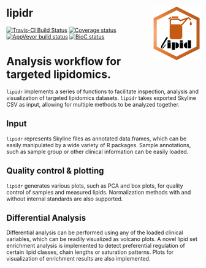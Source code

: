 # lipidr <img src="man/figures/logo.png" align="right" alt="" width="120" />

[![Travis-CI Build Status](https://travis-ci.org/ahmohamed/lipidr.svg?branch=master)](https://travis-ci.org/ahmohamed/lipidr)
[![Coverage status](https://codecov.io/gh/ahmohamed/lipidr/branch/master/graph/badge.svg)](https://codecov.io/github/ahmohamed/lipidr?branch=master)
[![AppVeyor build status](https://ci.appveyor.com/api/projects/status/github/ahmohamed/lipidr?branch=master&svg=true)](https://ci.appveyor.com/project/ahmohamed/lipidr)
[![BioC status](https://bioconductor.org/shields/years-in-bioc/lipidr.svg)](https://bioconductor.org/packages/lipidr/)

# Analysis workflow for targeted lipidomics.

`lipidr` implements a series of functions to facilitate inspection,
analysis and visualization of targeted lipidomics datasets. `lipidr`
takes exported Skyline CSV as input, allowing for multiple methods to
be analyzed together.

## Input
`lipidr` represents Skyline files as annotated data.frames, which can be easily manipulated by a wide variety of R packages. Sample annotations, such as sample group or other clinical information can be easily loaded.

## Quality control & plotting
`lipidr` generates various plots, such as PCA and box plots, for quality control of samples and measured lipids. Normalization methods with and without internal standards are also supported.

## Differential Analysis
Differential analysis can be performed using any of the loaded clinical variables, which can be readily visualized as volcano plots. A novel lipid set enrichment analysis is implemented to detect preferential regulation of certain lipid classes, chain lengths or saturation patterns. Plots for visualization of enrichment results are also implemented.
